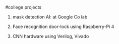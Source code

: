 #college projects

1. mask detection AI: at Google Co lab
   
2. Face recognition door-lock using Raspberry-Pi 4
   
3. CNN hardware using Verilog, Vivado
